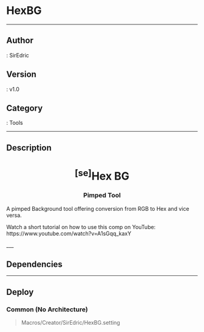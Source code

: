 # HexBG
___

## Author
 : SirEdric

## Version
 : v1.0

## Category
 : Tools
___

## Description
<h1 align="center"><sup>&#91;se&#93;</sup>Hex BG</h1>

<h3 align="center"> Pimped Tool</h3>

<p>A pimped Background tool offering conversion from RGB to Hex and vice versa.</p>

<p>Watch a short tutorial on how to use this comp on YouTube:<br>
https://www.youtube.com/watch?v=A1sGqq_kaxY</p>___

## Dependencies


___

## Deploy

### Common (No Architecture)

> Macros/Creator/SirEdric/HexBG.setting  
